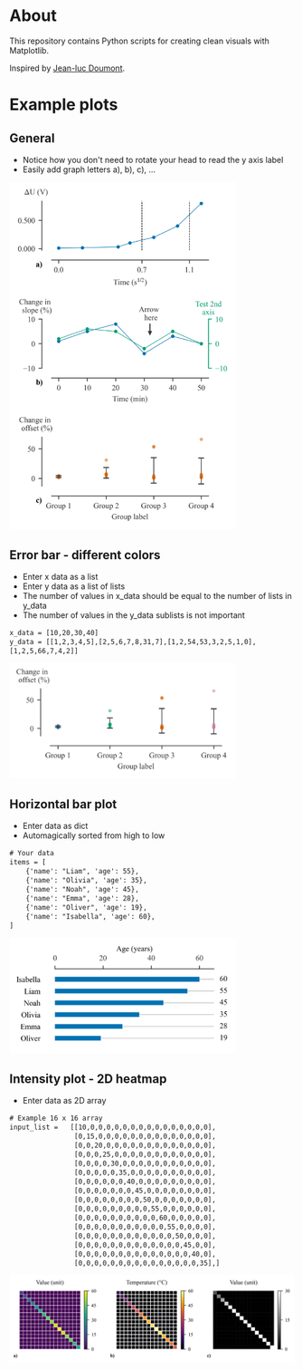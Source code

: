 # About
This repository contains Python scripts for creating clean visuals with Matplotlib.

Inspired by <a href="https://www.principiae.be/">Jean-luc Doumont</a>.

# Example plots

## General
- Notice how you don't need to rotate your head to read the y axis label
- Easily add graph letters a), b), c), ... 
<img src="https://github.com/GillesOdb/clean-matplotlib-plots/blob/main/deault_plot/output_plot.png" width="400">

## Error bar - different colors
- Enter x data as a list
- Enter y data as a list of lists
- The number of values in x_data should be equal to the number of lists in y_data
- The number of values in the y_data sublists is not important

```
x_data = [10,20,30,40]
y_data = [[1,2,3,4,5],[2,5,6,7,8,31,7],[1,2,54,53,3,2,5,1,0],[1,2,5,66,7,4,2]]
```

<img src="https://github.com/GillesOdb/clean-matplotlib-plots/blob/main/errorbar_plot_different_colors/output_plot.png" width="400">

## Horizontal bar plot
- Enter data as dict
- Automagically sorted from high to low

```
# Your data
items = [
    {'name': "Liam", 'age': 55},
    {'name': "Olivia", 'age': 35},
    {'name': "Noah", 'age': 45},
    {'name': "Emma", 'age': 28},
    {'name': "Oliver", 'age': 19},
    {'name': "Isabella", 'age': 60},
]
```

<img src="https://github.com/GillesOdb/clean-matplotlib-plots/blob/main/horizontal_barplot/horizontal_barplot.png" width="400">
 
## Intensity plot - 2D heatmap
- Enter data as 2D array
```
# Example 16 x 16 array
input_list =   [[10,0,0,0,0,0,0,0,0,0,0,0,0,0,0,0],
                [0,15,0,0,0,0,0,0,0,0,0,0,0,0,0,0],
                [0,0,20,0,0,0,0,0,0,0,0,0,0,0,0,0],
                [0,0,0,25,0,0,0,0,0,0,0,0,0,0,0,0],
                [0,0,0,0,30,0,0,0,0,0,0,0,0,0,0,0],
                [0,0,0,0,0,35,0,0,0,0,0,0,0,0,0,0],
                [0,0,0,0,0,0,40,0,0,0,0,0,0,0,0,0],
                [0,0,0,0,0,0,0,45,0,0,0,0,0,0,0,0],
                [0,0,0,0,0,0,0,0,50,0,0,0,0,0,0,0],
                [0,0,0,0,0,0,0,0,0,55,0,0,0,0,0,0],
                [0,0,0,0,0,0,0,0,0,0,60,0,0,0,0,0],
                [0,0,0,0,0,0,0,0,0,0,0,55,0,0,0,0],
                [0,0,0,0,0,0,0,0,0,0,0,0,50,0,0,0],
                [0,0,0,0,0,0,0,0,0,0,0,0,0,45,0,0],
                [0,0,0,0,0,0,0,0,0,0,0,0,0,0,40,0],
                [0,0,0,0,0,0,0,0,0,0,0,0,0,0,0,35],]
```
<img src="https://github.com/GillesOdb/clean-matplotlib-plots/blob/main/intensity_plot/output_plot.png" width="600">
